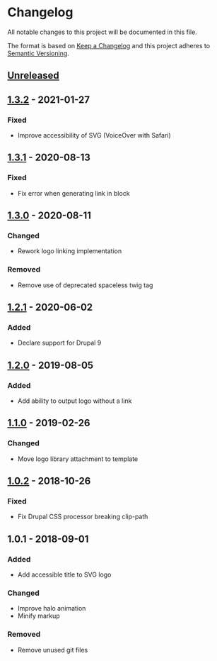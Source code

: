 # Changelog

All notable changes to this project will be documented in this file.

The format is based on [Keep a Changelog](http://keepachangelog.com/en/1.0.0/)
and this project adheres to [Semantic Versioning](http://semver.org/spec/v2.0.0.html).

## [Unreleased]

## [1.3.2] - 2021-01-27
### Fixed
- Improve accessibility of SVG (VoiceOver with Safari)

## [1.3.1] - 2020-08-13
### Fixed
- Fix error when generating link in block

## [1.3.0] - 2020-08-11
### Changed
- Rework logo linking implementation

### Removed
- Remove use of deprecated spaceless twig tag

## [1.2.1] - 2020-06-02
### Added
- Declare support for Drupal 9

## [1.2.0] - 2019-08-05
### Added
- Add ability to output logo without a link

## [1.1.0] - 2019-02-26
### Changed
- Move logo library attachment to template

## [1.0.2] - 2018-10-26
### Fixed
- Fix Drupal CSS processor breaking clip-path

## 1.0.1 - 2018-09-01
### Added
- Add accessible title to SVG logo

### Changed
- Improve halo animation
- Minify markup

### Removed
- Remove unused git files

[Unreleased]: https://bitbucket.org/projectcosmic/cosmic_attribution/branches/compare/HEAD..v1.3.2
[1.3.2]: https://bitbucket.org/projectcosmic/cosmic_attribution/branches/compare/v1.3.2..v1.3.1
[1.3.1]: https://bitbucket.org/projectcosmic/cosmic_attribution/branches/compare/v1.3.1..v1.3.0
[1.3.0]: https://bitbucket.org/projectcosmic/cosmic_attribution/branches/compare/v1.3.0..1.2.1
[1.2.1]: https://bitbucket.org/projectcosmic/cosmic_attribution/branches/compare/1.2.1..1.2.0
[1.2.0]: https://bitbucket.org/projectcosmic/cosmic_attribution/branches/compare/1.2.0..1.1.0
[1.1.0]: https://bitbucket.org/projectcosmic/cosmic_attribution/branches/compare/1.1.0..1.0.2
[1.0.2]: https://bitbucket.org/projectcosmic/cosmic_attribution/branches/compare/1.0.2..1.0.1
